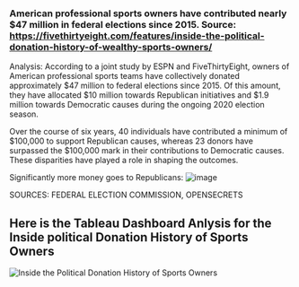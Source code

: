 ### American professional sports owners have contributed nearly $47 million in federal elections since 2015. Source: https://fivethirtyeight.com/features/inside-the-political-donation-history-of-wealthy-sports-owners/

Analysis:
According to a joint study by ESPN and FiveThirtyEight, owners of American professional sports teams have collectively donated approximately $47 million to federal elections since 2015. Of this amount, they have allocated $10 million towards Republican initiatives and $1.9 million towards Democratic causes during the ongoing 2020 election season.

Over the course of six years, 40 individuals have contributed a minimum of $100,000 to support Republican causes, whereas 23 donors have surpassed the $100,000 mark in their contributions to Democratic causes. These disparities have played a role in shaping the outcomes.

Significantly more money goes to Republicans:
![image](https://github.com/Vasavi-github/Inside-the-Political-history-of-Sports-Owners/assets/107137479/aa1bea4d-364f-4c33-82fa-a0a839143b4f)

SOURCES: FEDERAL ELECTION COMMISSION, OPENSECRETS

## Here is the Tableau Dashboard Anlysis for the Inside political Donation History of Sports Owners
![Inside the Political Donation History of Sports Owners](https://github.com/Vasavi-github/Tableau_Dashboards/assets/107137479/60f2d9dc-6fbb-449c-aeb0-644e50af2444)


